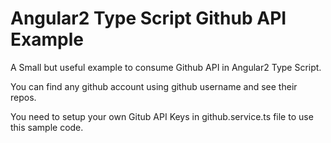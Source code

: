 # Angular2 Type Script Github API Example
A Small but useful example to consume Github API in Angular2 Type Script.

You can find any github account using github username and see their repos.

You need to setup your own Gitub API Keys in github.service.ts file to use this sample code.

